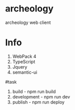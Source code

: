 # archeology
archeology web client

# Info
1. WebPack 4
2. TypeScript
3. Jquery 
4. semantic-ui

#task
1. build - npm run build
2. development - npm run dev
3. publish - npm run deploy

